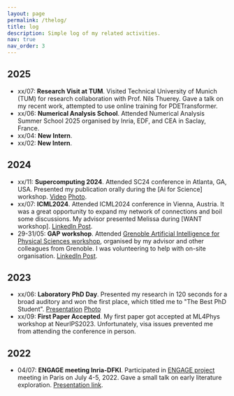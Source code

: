 ```yaml
---
layout: page
permalink: /thelog/
title: log
description: Simple log of my related activities.
nav: true
nav_order: 3
---
```


## 2025

- xx/07: **Research Visit at TUM**. Visited Technical University of Munich (TUM) for research collaboration with Prof. Nils Thuerey. Gave a talk on my recent work, attempted to use online training for PDETransformer. 
- xx/06: **Numerical Analysis School**. Attended Numerical Analysis Summer School 2025 organised by Inria, EDF, and CEA in Saclay, France. 
- xx/04: **New Intern**. 
- xx/02: **New Intern**. 

## 2024

- xx/11: **Supercomputing 2024**. Attended SC24 conference in Atlanta, GA, USA. Presented my publication orally during the [Ai for Science] workshop. [Video]() [Photo]().
- xx/07: **ICML2024**. Attended ICML2024 conference in Vienna, Austria. It was a great opportunity to expand my network of connections and boil some discussions. My advisor presented Melissa during [WANT workshop]. [LinkedIn Post](https://www.linkedin.com/posts/sofya-dymchenko-56269323a_our-workshop-on-efficient-training-of-neural-activity-7222864550084153345-24WG?utm_source=share&utm_medium=member_desktop&rcm=ACoAADuLmFoBu1LGuoh5ygUjX1G4NMYFimFK0FA). 
- 29-31/05: **GAP workshop**. Attended [Grenoble Artificial Intelligence for Physical Sciences workshop](https://gap2024.sciencesconf.org), organised by my advisor and other colleagues from Grenoble. I was volunteering to help with on-site organisation. [LinkedIn Post](https://www.linkedin.com/posts/sofya-dymchenko-56269323a_ai4science-activity-7202260638474072066-CMEJ?utm_source=share&utm_medium=member_desktop&rcm=ACoAADuLmFoBu1LGuoh5ygUjX1G4NMYFimFK0FA).

## 2023

- xx/06: **Laboratory PhD Day**. Presented my research in 120 seconds for a broad auditory and won the first place, which titled me to "The Best PhD Student". [Presentation]() [Photo]()
- xx/09: **First Paper Accepted**. My first paper got accepted at ML4Phys workshop at NeurIPS2023. Unfortunately, visa issues prevented me from attending the conference in person. 

## 2022

- 04/07: **ENGAGE meeting Inria-DFKI**. Participated in [ENGAGE project](https://engage.inria.fr/) meeting in Paris on July 4-5, 2022. Gave a small talk on early literature exploration. [Presentation link](https://engage.inria.fr/files/2022/07/simulation-based-inference-and-generative-nn.pdf).
